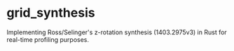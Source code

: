 # grid_synthesis
Implementing Ross/Selinger's z-rotation synthesis (1403.2975v3) in Rust for real-time profiling purposes. 
